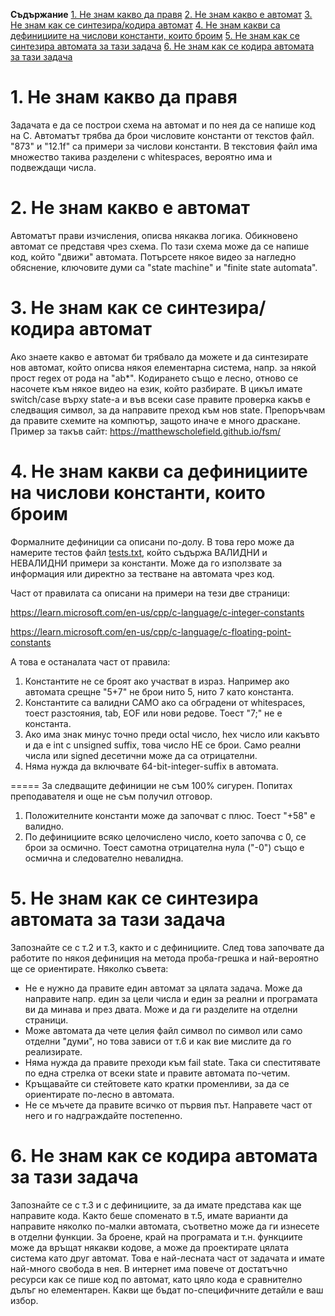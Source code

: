 **Съдържание**
[1. Не знам какво да правя](#h1)
[2. Не знам какво е автомат](#h2)
[3. Не знам как се синтезира/кодира автомат](#h3)
[4. Не знам какви са дефинициите на числови константи, които броим](#h4)
[5. Не знам как се синтезира автомата за тази задача](#h5)
[6. Не знам как се кодира автомата за тази задача](#h6)

# 1. Не знам какво да правя<a name="h1"></a>
Задачата е да се построи схема на автомат и по нея да се напише код на C. Автоматът трябва да брои числовите константи от текстов файл. "873" и "12.1f" са примери за числови константи. В текстовия файл има множество такива разделени с whitespaces, вероятно има и подвеждащи числа.

# 2. Не знам какво е автомат<a name="h2"></a>
Автоматът прави изчисления, описва някаква логика. Обикновено автомат се представя чрез схема. По тази схема може да се напише код, който "движи" автомата. Потърсете някое видео за нагледно обяснение, ключовите думи са "state machine" и "finite state automata".

# 3. Не знам как се синтезира/кодира автомат<a name="h3"></a>
Ако знаете какво е автомат би трябвало да можете и да синтезирате нов автомат, който описва някоя елементарна система, напр. за някой прост regex от рода на "ab*". Кодирането също е лесно, отново се насочете към някое видео на език, който разбирате. В цикъл имате switch/case върху state-а и във всеки case правите проверка какъв е следващия символ, за да направите преход към нов state. Препоръчвам да правите схемите на компютър, защото иначе е много драскане. Пример за такъв сайт:
https://matthewscholefield.github.io/fsm/

# 4. Не знам какви са дефинициите на числови константи, които броим<a name="h4"></a>
Формалните дефиниции са описани по-долу. В това repo може да намерите тестов файл [tests.txt](tests.txt), който съдържа ВАЛИДНИ и НЕВАЛИДНИ примери за константи. Може да го използвате за информация или директно за тестване на автомата чрез код.

Част от правилата са описани на примери на тези две страници:

https://learn.microsoft.com/en-us/cpp/c-language/c-integer-constants

https://learn.microsoft.com/en-us/cpp/c-language/c-floating-point-constants

А това е останалата част от правила:

1. Константите не се броят ако участват в израз. Например ако автомата
срещне "5+7" не брои нито 5, нито 7 като константа.
2. Константите са валидни САМО ако са обградени от whitespaces, тоест
разстояния, tab, EOF или нови редове. Тоест "7;" не е константа.
3. Ако има знак минус точно преди octal число, hex число или какъвто и да е
int с unsigned suffix, това число НЕ се брои. Само реални числа или signed десетични може да са отрицателни.
4. Няма нужда да включвате 64-bit-integer-suffix в автомата.

===== За следващите дефиниции не съм 100% сигурен. Попитах преподавателя и още не съм получил отговор.

1. Положителните константи може да започват с плюс. Тоест "+58" е
валидно.
2. По дефинициите всяко целочислено число, което започва с 0, се брои
за осмично. Тоест самотна отрицателна нула ("-0") също е осмична и
следователно невалидна.

# 5. Не знам как се синтезира автомата за тази задача<a name="h5"></a>
Запознайте се с т.2 и т.3, както и с дефинициите. След това започвате да работите по някоя дефиниция на метода проба-грешка и най-вероятно ще се ориентирате.
Няколко съвета:
- Не е нужно да правите един автомат за цялата задача. Може да направите напр. един за цели числа и един за реални и програмата ви да минава и през двата. Може и да ги разделите на отделни страници.
- Може автомата да чете целия файл символ по символ или само отделни "думи", но това зависи от т.6 и как вие мислите да го реализирате.
- Няма нужда да правите преходи към fail state. Така си спеститявате по една стрелка от всеки state и правите автомата по-четим.
- Кръщавайте си стейтовете като кратки променливи, за да се ориентирате по-лесно в автомата.
- Не се мъчете да правите всичко от първия път. Направете част от него и го надграждайте постепенно.

# 6. Не знам как се кодира автомата за тази задача<a name="h6"></a>
Запознайте се с т.3 и с дефинициите, за да имате представа как ще направите кода. Както беше споменато в т.5, имате варианти да направите няколко по-малки автомата, съответно може да ги изнесете в отделни функции. За броене, край на програмата и т.н. функциите може да връщат някакви кодове, а може да проектирате цялата система като друг автомат. Това е най-лесната част от задачата и имате най-много свобода в нея. В интернет има повече от достатъчно ресурси как се пише код по автомат, като цяло кода е сравнително дълъг но елементарен. Какви ще бъдат по-специфичните детайли е ваш избор.
